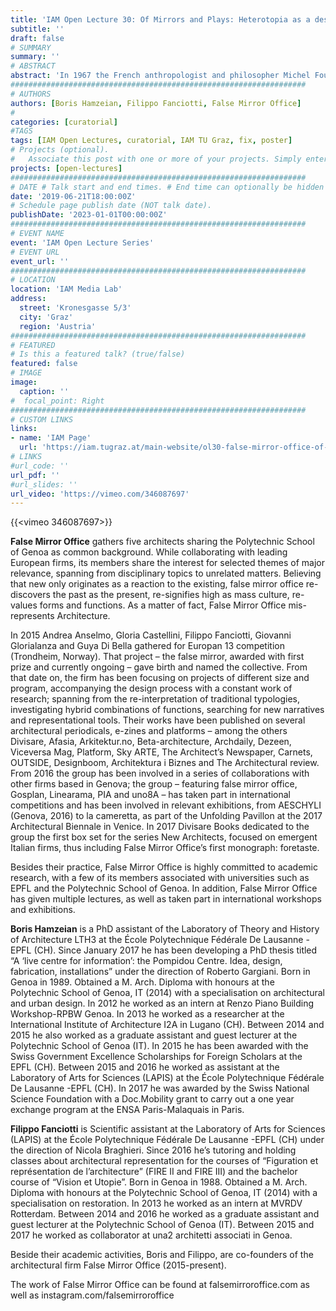 ```yaml
---
title: 'IAM Open Lecture 30: Of Mirrors and Plays: Heterotopia as a design tool'
subtitle: ''
draft: false
# SUMMARY
summary: ''
# ABSTRACT 
abstract: 'In 1967 the French anthropologist and philosopher Michel Foucault presented to the architecture community the latest findings of his reasoning on the phenomenology of space: “Heterotopias,” physical places located in our society and capable to deny their physicality and to refer to other places. From brothels to prisons, up to Club Med vacation villages, the non-exhaustive examples given by Foucault left the most crucial question open. Can heterotopia be designed? False Mirror Office resurfaces the issue of Heterotopia in Graz. The contribution will start from Robert Venturi’s and Denise Scott Brown’s Las Vegas, Rem Koolhaas’ Cooney Island and the Post Modern pastiche of Disneyland as three emblematic examples of the flirt between heterotopia and architectural theory. Looking at contemporary discourse the production of False Mirror Office will be dissected as well, to demonstrate the potential of turning heterotopia into an active design tool.'
##################################################################
# AUTHORS 
authors: [Boris Hamzeian, Filippo Fanciotti, False Mirror Office]
# 
categories: [curatorial]
#TAGS
tags: [IAM Open Lectures, curatorial, IAM TU Graz, fix, poster]
# Projects (optional).
#   Associate this post with one or more of your projects. Simply enter your project's folder or file name without extension. Otherwise, set `projects = []`.
projects: [open-lectures]
##################################################################
# DATE # Talk start and end times. # End time can optionally be hidden by prefixing the line with `#`.
date: '2019-06-21T18:00:00Z'
# Schedule page publish date (NOT talk date).
publishDate: '2023-01-01T00:00:00Z'
##################################################################
# EVENT NAME 
event: 'IAM Open Lecture Series'
# EVENT URL 
event_url: ''
##################################################################
# LOCATION 
location: 'IAM Media Lab'
address:
  street: 'Kronesgasse 5/3'
  city: 'Graz'
  region: 'Austria'
##################################################################
# FEATURED
# Is this a featured talk? (true/false)
featured: false
# IMAGE 
image:
  caption: ''
#  focal_point: Right
##################################################################
# CUSTOM LINKS 
links:
- name: 'IAM Page'
  url: 'https://iam.tugraz.at/main-website/ol30-false-mirror-office-of-mirrors-and-plays-heterotopia-as-a-design-tool/'
# LINKS 
#url_code: ''
url_pdf: ''
#url_slides: ''
url_video: 'https://vimeo.com/346087697'
---
```


{{<vimeo 346087697>}}


**False Mirror Office** gathers five architects sharing the Polytechnic School of Genoa as common background. While collaborating with leading European firms, its members share the interest for selected themes of major relevance, spanning from disciplinary topics to unrelated matters. Believing that new only originates as a reaction to the existing, false mirror office re-discovers the past as the present, re-signifies high as mass culture, re-values forms and functions.
As a matter of fact, False Mirror Office mis-represents Architecture.

In 2015 Andrea Anselmo, Gloria Castellini, Filippo Fanciotti, Giovanni Glorialanza and Guya Di Bella gathered for Europan 13 competition (Trondheim, Norway). That project – the false mirror, awarded with first prize and currently ongoing – gave birth and named the collective. From that date on, the firm has been focusing on projects of different size and program, accompanying the design process with a constant work  of research; spanning from the re-interpretation of traditional typologies, investigating hybrid combinations of functions, searching for new narratives and representational tools.
Their works have been published on several architectural periodicals, e-zines and platforms – among the others Divisare, Afasia, Arkitektur.no, Beta-architecture, Archdaily, Dezeen, Viceversa Mag, Platform, Sky ARTE, The Architect’s Newspaper, Carnets, OUTSIDE, Designboom, Architektura i Biznes and The Architectural review.
From 2016 the group has been involved in a series of collaborations with other firms based in Genova; the group – featuring false mirror office, Gosplan, Linearama, PIA and uno8A – has taken part in international competitions and has been involved in relevant exhibitions, from AESCHYLI (Genova, 2016) to la cameretta, as part of the Unfolding Pavillon at the 2017 Architectural Biennale in Venice. In 2017 Divisare Books dedicated to the group the first box set for the series New Architects, focused on emergent Italian firms, thus including False Mirror Office’s first monograph: foretaste.

Besides their practice, False Mirror Office is highly committed to academic research, with a few of its members associated with universities such as EPFL and the Polytechnic School of Genoa. In addition, False Mirror Office has given multiple lectures, as well as taken part in international workshops and exhibitions.

**Boris Hamzeian** is a PhD assistant of the Laboratory of Theory and History of Architecture LTH3 at the École Polytechnique Fédérale De Lausanne -EPFL (CH). Since January 2017 he has been developing a PhD thesis titled “A ‘live centre for information’: the Pompidou Centre. Idea, design, fabrication, installations” under the direction of Roberto Gargiani.
Born in Genoa in 1989. Obtained a M. Arch. Diploma with honours at the Polytechnic School of Genoa, IT (2014) with a specialisation on architectural and urban design. In 2012 he worked as an intern at Renzo Piano Building Workshop-RPBW Genoa. In 2013 he worked as a researcher at the International Institute of Architecture I2A in Lugano (CH). Between 2014 and 2015 he also worked as a graduate assistant and guest lecturer at the Polytechnic School of Genoa (IT). In 2015 he has been awarded with the Swiss Government Excellence Scholarships for Foreign Scholars at the EPFL (CH). Between 2015 and 2016 he worked as assistant at the Laboratory of Arts for Sciences (LAPIS) at the École Polytechnique Fédérale De Lausanne -EPFL (CH). In 2017 he was awarded by the Swiss National Science Foundation with a Doc.Mobility grant to carry out a one year exchange program at the ENSA Paris-Malaquais in Paris.

**Filippo Fanciotti** is Scientific assistant at the Laboratory of Arts for Sciences (LAPIS) at the École Polytechnique Fédérale De Lausanne -EPFL (CH) under the direction of Nicola Braghieri. Since 2016 he’s tutoring and holding classes about architectural representation for the courses of “Figuration et représentation de l’architecture” (FIRE II and FIRE III) and the bachelor course of “Vision et Utopie”. Born in Genoa in 1988. Obtained a M. Arch. Diploma with honours at the Polytechnic School of Genoa, IT (2014) with a specialisation on restoration. In 2013 he worked as an intern at MVRDV Rotterdam. Between 2014 and 2016 he worked as a graduate assistant and guest lecturer at the Polytechnic School of Genoa (IT). Between 2015 and 2017 he worked as collaborator at una2 architetti associati in Genoa.

Beside their academic activities, Boris and Filippo, are co-founders of the architectural firm False Mirror Office (2015-present).

The work of False Mirror Office can be found at falsemirroroffice.com as well as instagram.com/falsemirroroffice

<!--
IAM Open Lecture #30  
False Mirror Office: Boris Hamzeian & Filippo Fanciotti  – Of Mirrors and Plays: Heterotopia as a design tool  
18:00 Friday June 21 2019
IAM Media Lab, Kronesgasse 5/III
Event poster https://iam.tugraz.at/wp-content/uploads/2019/06/OL30_FMO.pdf
Original post: https://iam.tugraz.at/2019/06/ol30_fmo/
-->